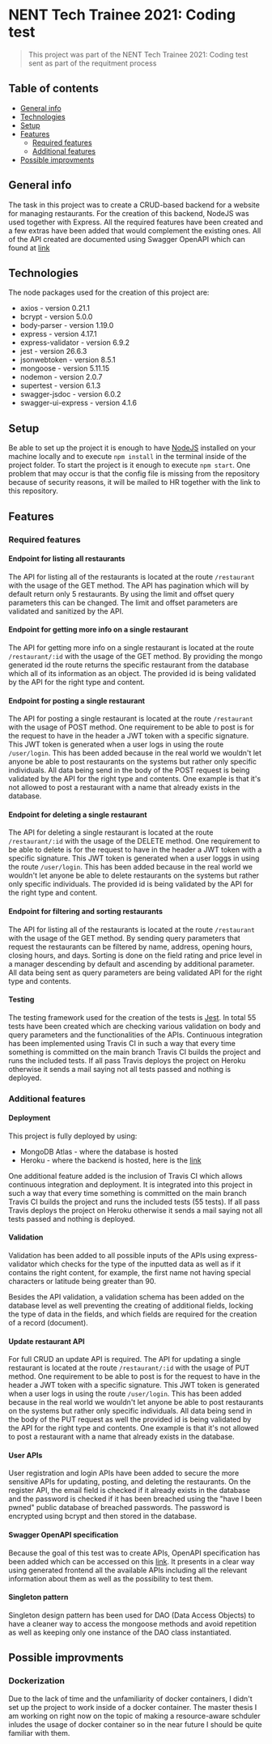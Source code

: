 # NENT Tech Trainee 2021: Coding test

> This project was part of the NENT Tech Trainee 2021: Coding test sent as part of the requitment process

## Table of contents

- [General info](#general-info)
- [Technologies](#technologies)
- [Setup](#setup)
- [Features](#features)
  - [Required features](#required-features)
  - [Additional features](#additional-features)
- [Possible improvments](#possible-improvments)

## General info

The task in this project was to create a CRUD-based backend for a website for managing restaurants. For the creation of this backend, NodeJS was used together with Express. All the required features have been created and a few extras have been added that would complement the existing ones. All of the API created are documented using Swagger OpenAPI which can found at [link](https://nent-a.herokuapp.com/api-docs/)

## Technologies

The node packages used for the creation of this project are:

- axios - version 0.21.1
- bcrypt - version 5.0.0
- body-parser - version 1.19.0
- express - version 4.17.1
- express-validator - version 6.9.2
- jest - version 26.6.3
- jsonwebtoken - version 8.5.1
- mongoose - version 5.11.15
- nodemon - version 2.0.7
- supertest - version 6.1.3
- swagger-jsdoc - version 6.0.2
- swagger-ui-express - version 4.1.6

## Setup

Be able to set up the project it is enough to have [NodeJS](https://nodejs.org/en/) installed on your machine locally and to execute `npm install` in the terminal inside of the project folder. To start the project is it enough to execute `npm start`. One problem that may occur is that the config file is missing from the repository because of security reasons, it will be mailed to HR together with the link to this repository.

## Features

### Required features

#### Endpoint for listing all restaurants

The API for listing all of the restaurants is located at the route `/restaurant` with the usage of the GET method. The API has pagination which will by default return only 5 restaurants. By using the limit and offset query parameters this can be changed. The limit and offset parameters are validated and sanitized by the API.

#### Endpoint for getting more info on a single restaurant

The API for getting more info on a single restaurant is located at the route `/restaurant/:id` with the usage of the GET method. By providing the mongo generated id the route returns the specific restaurant from the database which all of its information as an object. The provided id is being validated by the API for the right type and content.

#### Endpoint for posting a single restaurant

The API for posting a single restaurant is located at the route `/restaurant` with the usage of POST method. One requirement to be able to post is for the request to have in the header a JWT token with a specific signature. This JWT token is generated when a user logs in using the route `/user/login`. This has been added because in the real world we wouldn't let anyone be able to post restaurants on the systems but rather only specific individuals. All data being send in the body of the POST request is being validated by the API for the right type and contents. One example is that it's not allowed to post a restaurant with a name that already exists in the database.

#### Endpoint for deleting a single restaurant

The API for deleting a single restaurant is located at the route `/restaurant/:id` with the usage of the DELETE method. One requirement to be able to delete is for the request to have in the header a JWT token with a specific signature. This JWT token is generated when a user loggs in using the route `/user/login`. This has been added because in the real world we wouldn't let anyone be able to delete restaurants on the systems but rather only specific individuals. The provided id is being validated by the API for the right type and content.

#### Endpoint for filtering and sorting restaurants

The API for listing all of the restaurants is located at the route `/restaurant` with the usage of the GET method. By sending query parameters that request the restaurants can be filtered by name, address, opening hours, closing hours, and days. Sorting is done on the field rating and price level in a manager descending by default and ascending by additional parameter. All data being sent as query parameters are being validated API for the right type and contents.

#### Testing

The testing framework used for the creation of the tests is [Jest](https://nodejs.org/en/). In total 55 tests have been created which are checking various validation on body and query parameters and the functionalities of the APIs. Continuous integration has been implemented using Travis CI in such a way that every time something is committed on the main branch Travis CI builds the project and runs the included tests. If all pass Travis deploys the project on Heroku otherwise it sends a mail saying not all tests passed and nothing is deployed.

### Additional features

#### Deployment

This project is fully deployed by using:

- MongoDB Atlas - where the database is hosted
- Heroku - where the backend is hosted, here is the [link](https://nent-a.herokuapp.com/api-docs/)

One additional feature added is the inclusion of Travis CI which allows continuous integration and deployment. It is integrated into this project in such a way that every time something is committed on the main branch Travis CI builds the project and runs the included tests (55 tests). If all pass Travis deploys the project on Heroku otherwise it sends a mail saying not all tests passed and nothing is deployed.

#### Validation

Validation has been added to all possible inputs of the APIs using express-validator which checks for the type of the inputted data as well as if it contains the right content, for example, the first name not having special characters or latitude being greater than 90.

Besides the API validation, a validation schema has been added on the database level as well preventing the creating of additional fields, locking the type of data in the fields, and which fields are required for the creation of a record (document).

#### Update restaurant API

For full CRUD an update API is required. The API for updating a single restaurant is located at the route `/restaurant/:id` with the usage of PUT method. One requirement to be able to post is for the request to have in the header a JWT token with a specific signature. This JWT token is generated when a user logs in using the route `/user/login`. This has been added because in the real world we wouldn't let anyone be able to post restaurants on the systems but rather only specific individuals. All data being send in the body of the PUT request as well the provided id is being validated by the API for the right type and contents. One example is that it's not allowed to post a restaurant with a name that already exists in the database.

#### User APIs

User registration and login APIs have been added to secure the more sensitive APIs for updating, posting, and deleting the restaurants. On the register API, the email field is checked if it already exists in the database and the password is checked if it has been breached using the "have I been pwned" public database of breached passwords. The password is encrypted using bcrypt and then stored in the database.

#### Swagger OpenAPI specification

Because the goal of this test was to create APIs, OpenAPI specification has been added which can be accessed on this [link](https://nent-a.herokuapp.com/api-docs/). It presents in a clear way using generated frontend all the available APIs including all the relevant information about them as well as the possibility to test them.

#### Singleton pattern

Singleton design pattern has been used for DAO (Data Access Objects) to have a cleaner way to access the mongoose methods and avoid repetition as well as keeping only one instance of the DAO class instantiated.

## Possible improvments

### Dockerization

Due to the lack of time and the unfamiliarity of docker containers, I didn't set up the project to work inside of a docker container. The master thesis I am working on right now on the topic of making a resource-aware schduler inludes the usage of docker container so in the near future I should be quite familiar with them.
